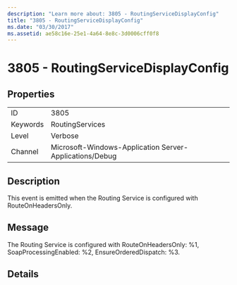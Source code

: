 ```yaml
---
description: "Learn more about: 3805 - RoutingServiceDisplayConfig"
title: "3805 - RoutingServiceDisplayConfig"
ms.date: "03/30/2017"
ms.assetid: ae58c16e-25e1-4a64-8e8c-3d0006cff0f8
---
```

# 3805 - RoutingServiceDisplayConfig

## Properties  
  
|||  
|-|-|  
|ID|3805|  
|Keywords|RoutingServices|  
|Level|Verbose|  
|Channel|Microsoft-Windows-Application Server-Applications/Debug|  
  
## Description  

 This event is emitted when the Routing Service is configured with RouteOnHeadersOnly.  
  
## Message  

 The Routing Service is configured with RouteOnHeadersOnly: %1, SoapProcessingEnabled: %2, EnsureOrderedDispatch: %3.  
  
## Details
